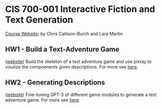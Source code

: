 # CIS 700-001 Interactive Fiction and Text Generation

[Course Website](https://interactive-fiction-class.org/index.html); by Chris Callison-Burch and Lara Martin

## HW1 - Build a Text-Adventure Game

([website](https://interactive-fiction-class.org/homeworks/text-adventure-game/text-adventure-game.html)) Build the skeleton of a text adventure game and use pixray to visulize the compoenents given descriptions. For more see [here](https://github.com/realliyifei/cis700-01-hw1-text-adventure-game).

## HW2 - Generating Descriptions

([webiste](https://interactive-fiction-class.org/homeworks/generating-descriptions/generating-descriptions.html)) Fine-tuning GPT-3 of different game modules to generate a text adventure game. For more see [here](./hw2-generating-descriptions).

